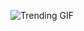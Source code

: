 ![Trending GIF](https://media1.giphy.com/media/v1.Y2lkPThiYjIxNzcyNWg4dWF5Mm5od2R3cWtldmo5OXdzbDc3aDgyZ2NxdTZzN3MxbGM4ZiZlcD12MV9naWZzX3NlYXJjaCZjdD1n/xUPGcEliCc7bETyfO8/giphy.gif)
